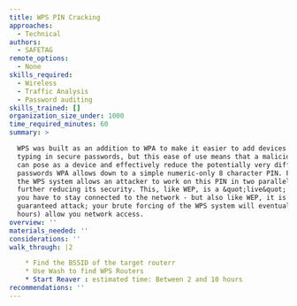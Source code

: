 ```yaml
---
title: WPS PIN Cracking
approaches:
  - Technical
authors:
  - SAFETAG
remote_options:
  - None
skills_required:
  - Wireless
  - Traffic Analysis
  - Password auditing
skills_trained: []
organization_size_under: 1000
time_required_minutes: 60
summary: >

  WPS was built as an addition to WPA to make it easier to add devices without
  typing in secure passwords, but this ease of use means that a malicious actor
  can pose as a device and effectively reduce the potentially very difficult
  passwords WPA allows down to a simple numeric-only 8 character PIN. Further,
  the WPS system allows an attacker to work on this PIN in two parallel chunks,
  further reducing its security. This, like WEP, is a &quot;live&quot; attack -
  you have to stay connected to the network - but also like WEP, it is a
  guaranteed attack; your brute forcing of the WPS system will eventually (2-10
  hours) allow you network access. 
overview: ''
materials_needed: ''
considerations: ''
walk_through: |2

    * Find the BSSID of the target routerr
    * Use Wash to find WPS Routers
    * Start Reaver : estimated time: Between 2 and 10 hours
recommendations: ''
---
```


